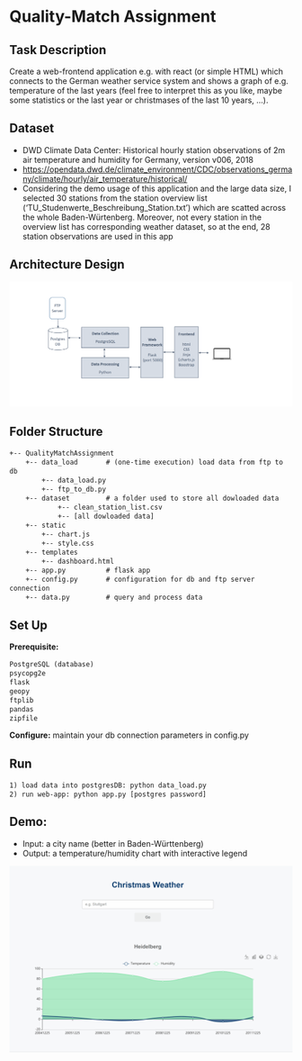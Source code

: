 # Quality-Match Assignment


## Task Description
Create a web-frontend application e.g. with react (or simple HTML) which connects to the German weather service system and shows a graph of e.g. temperature of the last years (feel free to interpret this as you like, maybe some statistics or the last year or christmases of the last 10 years, …).


## Dataset
- DWD Climate Data Center: Historical hourly station observations of 2m air temperature and humidity for Germany, version
v006, 2018
- https://opendata.dwd.de/climate_environment/CDC/observations_germany/climate/hourly/air_temperature/historical/
- Considering the demo usage of this application and the large data size, I selected 30 stations from the station
overview list (‘TU_Studenwerte_Beschreibung_Station.txt’) which are scatted across the whole Baden-Würtenberg. Moreover,
not every station in the overview list has corresponding weather dataset, so at the end, 28 station observations are used in this
app

## Architecture Design
![architecutre](picture/architecture.PNG)

## Folder Structure
```
+-- QualityMatchAssignment
    +-- data_load       # (one-time execution) load data from ftp to db
        +-- data_load.py
        +-- ftp_to_db.py
    +-- dataset         # a folder used to store all dowloaded data
            +-- clean_station_list.csv
            +-- [all dowloaded data]
    +-- static
        +-- chart.js
        +-- style.css
    +-- templates
        +-- dashboard.html
    +-- app.py          # flask app
    +-- config.py       # configuration for db and ftp server connection
    +-- data.py         # query and process data
```

## Set Up
**Prerequisite:**
```
PostgreSQL (database)
psycopg2e
flask
geopy
ftplib
pandas
zipfile
```
**Configure:** maintain your db connection parameters in config.py

## Run
```
1) load data into postgresDB: python data_load.py
2) run web-app: python app.py [postgres password]
```

## Demo:
- Input: a city name (better in Baden-Württenberg)
- Output: a temperature/humidity chart with interactive legend

![demo](picture/demo.gif)





